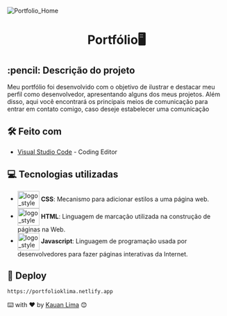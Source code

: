 ![Portfolio_Home](https://github.com/kauannlima/portfolio/assets/124539523/a2efa029-f22a-4880-8195-391ddac17d40)

<h1 align="center">

 Portfólio🖥️
</h1>


<h2>
  :pencil: Descrição do projeto
</h2>

<p>
Meu portfólio foi desenvolvido com o objetivo de ilustrar e destacar meu perfil como desenvolvedor, apresentando alguns dos meus projetos. Além disso, aqui você encontrará os principais meios de comunicação para entrar em contato comigo, caso deseje estabelecer uma comunicação
</p>

## 🛠️ Feito com
* [Visual Studio Code](https://code.visualstudio.com) - Coding Editor

## 💻 Tecnologias utilizadas
- <img align="center" alt="logo_styled_components" height="40" width="50" src="https://cdn.jsdelivr.net/gh/devicons/devicon/icons/css3/css3-original.svg"> **CSS**: Mecanismo para adicionar estilos a uma página web.
- <img align="center" alt="logo_styled_components" height="40" width="50" src="https://cdn.jsdelivr.net/gh/devicons/devicon/icons/html5/html5-original.svg"> **HTML**: Linguagem de marcação utilizada na construção de páginas na Web.
- <img align="center" alt="logo_styled_components" height="40" width="50" src="https://cdn.jsdelivr.net/gh/devicons/devicon/icons/javascript/javascript-original.svg"> **Javascript**: Linguagem de programação usada por desenvolvedores para fazer páginas interativas da Internet.

## :link: Deploy

```
https://portfolioklima.netlify.app
```
⌨️ with ❤️ by [Kauan Lima](https://github.com/kauannlima) 😊
